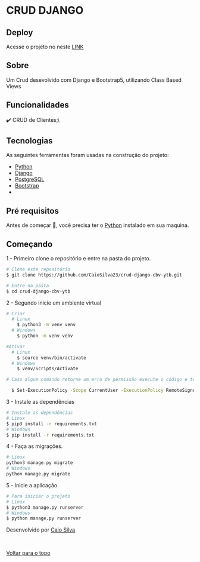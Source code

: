 # CRUD DJANGO

## Deploy
Acesse o projeto no neste [LINK](https://django-server-production-7ba3.up.railway.app/)

## Sobre
Um Crud desevolvido com Django e Bootstrap5, utilizando Class Based Views


## Funcionalidades
✔️ CRUD de Clientes;\

## Tecnologias
As seguintes ferramentas foram usadas na construção do projeto:

- [Python](https://www.python.org/)
- [Django](https://nodejs.org/en/)
- [PostgreSQL](https://www.postgresql.org/)
- [Bootstrap](https://getbootstrap.com/)
- 



## Pré requisitos

Antes de começar 🏁, você precisa ter o [Python](https://www.python.org/downloads/) instalado em sua maquina.

## Começando
1 - Primeiro clone o repositório e entre na pasta do projeto.

```bash
# Clone este repositório
$ git clone https://github.com/CaioSilva23/crud-django-cbv-ytb.git

# Entre na pasta
$ cd crud-django-cbv-ytb
```

2 - Segundo inicie um ambiente virtual

```bash
# Criar
  # Linux
    $ python3 -m venv venv
  # Windows
    $ python -m venv venv

#Ativar
  # Linux
    $ source venv/bin/activate
  # Windows
    $ venv/Scripts/Activate

# Caso algum comando retorne um erro de permissão execute o código e tente novamente:

  $ Set-ExecutionPolicy -Scope CurrentUser -ExecutionPolicy RemoteSigned
```

3 - Instale as dependências

```bash
# Instale as dependências
# Linux
$ pip3 install -r requirements.txt
# Windows
$ pip install -r requirements.txt
```

4 - Faça as migrações.
```bash
# Linux
python3 manage.py migrate
# Windows
python manage.py migrate
```

5 - Inicie a aplicação
```bash
# Para iniciar o projeto
# Linux
$ python3 manage.py runserver
# Windows
$ python manage.py runserver
```

Desenvolvido por <a href="https://github.com/caiosilva23" target="_blank">Caio Silva</a>

&#xa0;

<a href="#top">Voltar para o topo</a>
